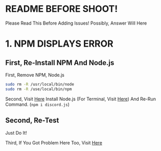# README BEFORE SHOOT!
Please Read This Before Adding Issues!
Possibly, Answer Will Here

# 1. NPM DISPLAYS ERROR
## First, Re-Install NPM And Node.js
First, Remove NPM, Node.js
```bash
sudo rm -R /usr/local/bin/node
sudo rm -R /use/local/bin/npm
```

Second, Visit [Here](https://nodejs.org/en/download/)
Install Node.js (For Terminal, Visit [Here](https://github.com/MincoMK/KB0T/blob/Default/TERMINAL.md#installing-nodejs))
And Re-Run Command. (```npm i discord.js```)
## Second, Re-Test
Just Do It!

Third, If You Got Problem Here Too, Visit [Here](https://github.com/MincoMK/KB0T/blob/Default/FIXING.md)
